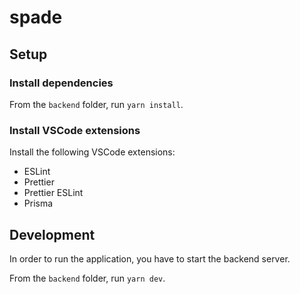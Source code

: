# spade

## Setup

### Install dependencies

From the `backend` folder, run `yarn install`.

### Install VSCode extensions

Install the following VSCode extensions:

* ESLint
* Prettier
* Prettier ESLint
* Prisma


## Development

In order to run the application, you have to start the backend server.

From the `backend` folder, run `yarn dev`.
